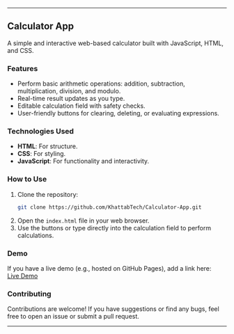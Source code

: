 
---

## **Calculator App**  

A simple and interactive web-based calculator built with JavaScript, HTML, and CSS.  

### **Features**  
- Perform basic arithmetic operations: addition, subtraction, multiplication, division, and modulo.  
- Real-time result updates as you type.  
- Editable calculation field with safety checks.  
- User-friendly buttons for clearing, deleting, or evaluating expressions.  

### **Technologies Used**  
- **HTML**: For structure.  
- **CSS**: For styling.  
- **JavaScript**: For functionality and interactivity.  

### **How to Use**  
1. Clone the repository:  
   ```bash  
   git clone https://github.com/KhattabTech/Calculator-App.git  
   ```  
2. Open the `index.html` file in your web browser.  
3. Use the buttons or type directly into the calculation field to perform calculations.  

### **Demo**  
If you have a live demo (e.g., hosted on GitHub Pages), add a link here:  
[Live Demo](https://your-username.github.io/calculator-app)  

### **Contributing**  
Contributions are welcome! If you have suggestions or find any bugs, feel free to open an issue or submit a pull request.  

---
